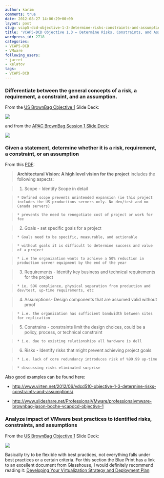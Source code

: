 ```yaml
---
author: karim
comments: true
date: 2012-08-27 14:06:29+00:00
layout: post
slug: vcap5-dcd-objective-1-3-determine-risks-constraints-and-assumptions
title: 'VCAP5-DCD Objective 1.3 – Determine Risks, Constraints, and Assumptions '
wordpress_id: 2718
categories:
- VCAP5-DCD
- VMware
following_users:
- jarret
- kelatov
tags:
- VCAP5-DCD
---
```


### Differentiate between the general concepts of a risk, a requirement, a constraint, and an assumption.





From the [US BrownBag Objective 1](http://www.slideshare.net/ProfessionalVMware/professionalvmware-brownbag-jason-boche-vcapdcd-objective-1) Slide Deck:





[![](http://virtuallyhyper.com/wp-content/uploads/2012/08/arch-vision.png)](http://virtuallyhyper.com/wp-content/uploads/2012/08/arch-vision.png)





and from the [APAC BrownBag Session 1 Slide Deck](http://portal.sliderocket.com/BLIHZ/VCAP5-DCD-BrownBag---Session-1):





[![](http://virtuallyhyper.com/wp-content/uploads/2012/08/rcar.png)](http://virtuallyhyper.com/wp-content/uploads/2012/08/rcar.png)





### Given a statement, determine whether it is a risk, requirement, a constraint, or an assumption





From this [PDF](http://virtuallyhyper.com/wp-content/uploads/2013/04/vcap-dcd_notes.pdf):





> 
  
> 
> **Architectural Vision: A high level vision for the project** includes the following aspects:
> 
> 
  
  
> 
> 
  
>   1. Scope - Identify Scope in detail 
  
  
  
>     * Defined scope prevents unintended expansion (ie this project includes the US productions servers only. No dev/test and no Canada servers)
> 
  
>     * prevents the need to renegotiate cost of project or work for fee
> 
  
> 
  
>   2. Goals - set specific goals for a project 
  
  
  
>     * Goals need to be specific, measurable, and actionable
> 
  
>     * without goals it is difficult to determine success and value of a project
> 
  
>     * i.e the organization wants to achieve a 50% reduction in production server equipment by the end of the year
> 
  
> 
  
>   3. Requirements - Identify key business and technical requirements for the project 
  
  
  
>     * ie, SOX compliance, physical separation from production and dev/test, up-time requirements, etc
> 
  
> 
  
>   4. Assumptions- Design components that are assumed valid without proof 
  
  
  
>     * i.e. the organization has sufficient bandwidth between sites for replication
> 
  
> 
  
>   5. Constrains - constraints limit the design choices, could be a policy, process, or technical constraint 
  
  
  
>     * i.e. due to existing relationships all hardware is dell
> 
  
> 
  
>   6. Risks - Identify risks that might prevent achieving project goals 
  
  
  
>     * i.e. lack of core redundancy introduces risk of %99.99 up-time
> 
  
>     * discussing risks eliminated surprise 
> 
  
> 
  






Also good examples can be found here:







  * http://www.virten.net/2012/06/vdcd510-objective-1-3-determine-risks-constraints-and-assumptions/


  * http://www.slideshare.net/ProfessionalVMware/professionalvmware-brownbag-jason-boche-vcapdcd-objective-1





### Analyze impact of VMware best practices to identified risks, constraints, and assumptions





From the [US BrownBag Objective 1](http://www.slideshare.net/ProfessionalVMware/professionalvmware-brownbag-jason-boche-vcapdcd-objective-1) Slide Deck:





[![](http://virtuallyhyper.com/wp-content/uploads/2012/08/best-practices-rules.png)](http://virtuallyhyper.com/wp-content/uploads/2012/08/best-practices-rules.png)





Basically try to be flexible with best practices, not everything falls under best practices or a certain criteria. For this section the Blue Print has a link to an excellent document from Glasshouse, I would definitely recommend reading it: [Developing Your Virtualization Strategy and Deployment Plan](http://communities.vmware.com/docs/DOC-17431)



